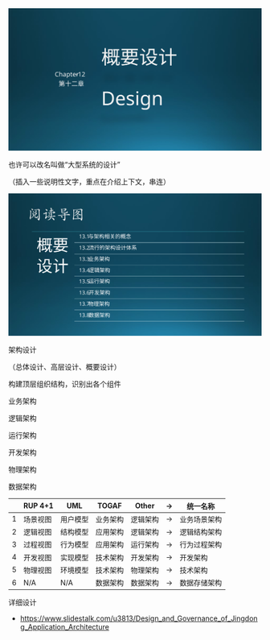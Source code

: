 

<img src="img/Slide1.SVG"/>

也许可以改名叫做“大型系统的设计”


（插入一些说明性文字，重点在介绍上下文，串连）


<img src="img/Slide2.SVG"/>



架构设计

（总体设计、高层设计、概要设计）


构建顶层组织结构，识别出各个组件

业务架构

逻辑架构

运行架构

开发架构

物理架构

数据架构


||RUP 4+1|UML|TOGAF|Other|$\rightarrow$|统一名称|
|-|-|-|-|-|-|-|
|1|场景视图|用户模型|业务架构|逻辑架构|$\rightarrow$|业务场景架构|
|2|逻辑视图|结构模型|应用架构|逻辑架构|$\rightarrow$|逻辑结构架构|
|3|过程视图|行为模型|应用架构|运行架构|$\rightarrow$|行为过程架构|
|4|开发视图|实现模型|技术架构|开发架构|$\rightarrow$|开发架构|
|5|物理视图|环境模型|技术架构|物理架构|$\rightarrow$|技术架构|
|6|N/A|N/A|数据架构|数据架构|$\rightarrow$|数据存储架构|


详细设计


- https://www.slidestalk.com/u3813/Design_and_Governance_of_Jingdong_Application_Architecture
